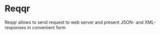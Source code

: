Reqqr
=====

Reqqr allows to send request to web server and present JSON- and XML-responses in convenient form
